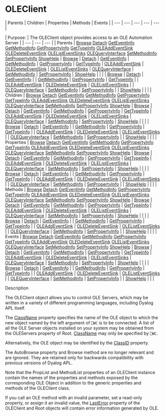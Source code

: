 




<h1 class="heading"><span class="name">OLEClient</span></h1>
| Parents | Children | Properties | Methods | Events |
| --- | --- | --- | --- | ---  |

| Purpose: | The OLEClient object provides access to an OLE Automation Server |
| --- | --- | ---  |
| Parents | [Browse](./browse.md) [Detach](./detach.md) [GetEventInfo](./geteventinfo.md) [GetMethodInfo](./getmethodinfo.md) [GetPropertyInfo](./getpropertyinfo.md) [GetTypeInfo](./gettypeinfo.md) [OLEAddEventSink](./oleaddeventsink.md) [OLEDeleteEventSink](./oledeleteeventsink.md) [OLEListEventSinks](./olelisteventsinks.md) [OLEQueryInterface](./olequeryinterface.md) [SetMethodInfo](./setmethodinfo.md) [SetPropertyInfo](./setpropertyinfo.md) [ShowHelp](./showhelp.md) | [Browse](./browse.md) | [Detach](./detach.md) | [GetEventInfo](./geteventinfo.md) | [GetMethodInfo](./getmethodinfo.md) | [GetPropertyInfo](./getpropertyinfo.md) | [GetTypeInfo](./gettypeinfo.md) | [OLEAddEventSink](./oleaddeventsink.md) | [OLEDeleteEventSink](./oledeleteeventsink.md) | [OLEListEventSinks](./olelisteventsinks.md) | [OLEQueryInterface](./olequeryinterface.md) | [SetMethodInfo](./setmethodinfo.md) | [SetPropertyInfo](./setpropertyinfo.md) | [ShowHelp](./showhelp.md) |  |  |
| [Browse](./browse.md) | [Detach](./detach.md) | [GetEventInfo](./geteventinfo.md) |
| [GetMethodInfo](./getmethodinfo.md) | [GetPropertyInfo](./getpropertyinfo.md) | [GetTypeInfo](./gettypeinfo.md) |
| [OLEAddEventSink](./oleaddeventsink.md) | [OLEDeleteEventSink](./oledeleteeventsink.md) | [OLEListEventSinks](./olelisteventsinks.md) |
| [OLEQueryInterface](./olequeryinterface.md) | [SetMethodInfo](./setmethodinfo.md) | [SetPropertyInfo](./setpropertyinfo.md) |
| [ShowHelp](./showhelp.md) |  |  |
| Children | [Browse](./browse.md) [Detach](./detach.md) [GetEventInfo](./geteventinfo.md) [GetMethodInfo](./getmethodinfo.md) [GetPropertyInfo](./getpropertyinfo.md) [GetTypeInfo](./gettypeinfo.md) [OLEAddEventSink](./oleaddeventsink.md) [OLEDeleteEventSink](./oledeleteeventsink.md) [OLEListEventSinks](./olelisteventsinks.md) [OLEQueryInterface](./olequeryinterface.md) [SetMethodInfo](./setmethodinfo.md) [SetPropertyInfo](./setpropertyinfo.md) [ShowHelp](./showhelp.md) | [Browse](./browse.md) | [Detach](./detach.md) | [GetEventInfo](./geteventinfo.md) | [GetMethodInfo](./getmethodinfo.md) | [GetPropertyInfo](./getpropertyinfo.md) | [GetTypeInfo](./gettypeinfo.md) | [OLEAddEventSink](./oleaddeventsink.md) | [OLEDeleteEventSink](./oledeleteeventsink.md) | [OLEListEventSinks](./olelisteventsinks.md) | [OLEQueryInterface](./olequeryinterface.md) | [SetMethodInfo](./setmethodinfo.md) | [SetPropertyInfo](./setpropertyinfo.md) | [ShowHelp](./showhelp.md) |  |  |
| [Browse](./browse.md) | [Detach](./detach.md) | [GetEventInfo](./geteventinfo.md) |
| [GetMethodInfo](./getmethodinfo.md) | [GetPropertyInfo](./getpropertyinfo.md) | [GetTypeInfo](./gettypeinfo.md) |
| [OLEAddEventSink](./oleaddeventsink.md) | [OLEDeleteEventSink](./oledeleteeventsink.md) | [OLEListEventSinks](./olelisteventsinks.md) |
| [OLEQueryInterface](./olequeryinterface.md) | [SetMethodInfo](./setmethodinfo.md) | [SetPropertyInfo](./setpropertyinfo.md) |
| [ShowHelp](./showhelp.md) |  |  |
| Properties | [Browse](./browse.md) [Detach](./detach.md) [GetEventInfo](./geteventinfo.md) [GetMethodInfo](./getmethodinfo.md) [GetPropertyInfo](./getpropertyinfo.md) [GetTypeInfo](./gettypeinfo.md) [OLEAddEventSink](./oleaddeventsink.md) [OLEDeleteEventSink](./oledeleteeventsink.md) [OLEListEventSinks](./olelisteventsinks.md) [OLEQueryInterface](./olequeryinterface.md) [SetMethodInfo](./setmethodinfo.md) [SetPropertyInfo](./setpropertyinfo.md) [ShowHelp](./showhelp.md) | [Browse](./browse.md) | [Detach](./detach.md) | [GetEventInfo](./geteventinfo.md) | [GetMethodInfo](./getmethodinfo.md) | [GetPropertyInfo](./getpropertyinfo.md) | [GetTypeInfo](./gettypeinfo.md) | [OLEAddEventSink](./oleaddeventsink.md) | [OLEDeleteEventSink](./oledeleteeventsink.md) | [OLEListEventSinks](./olelisteventsinks.md) | [OLEQueryInterface](./olequeryinterface.md) | [SetMethodInfo](./setmethodinfo.md) | [SetPropertyInfo](./setpropertyinfo.md) | [ShowHelp](./showhelp.md) |  |  |
| [Browse](./browse.md) | [Detach](./detach.md) | [GetEventInfo](./geteventinfo.md) |
| [GetMethodInfo](./getmethodinfo.md) | [GetPropertyInfo](./getpropertyinfo.md) | [GetTypeInfo](./gettypeinfo.md) |
| [OLEAddEventSink](./oleaddeventsink.md) | [OLEDeleteEventSink](./oledeleteeventsink.md) | [OLEListEventSinks](./olelisteventsinks.md) |
| [OLEQueryInterface](./olequeryinterface.md) | [SetMethodInfo](./setmethodinfo.md) | [SetPropertyInfo](./setpropertyinfo.md) |
| [ShowHelp](./showhelp.md) |  |  |
| Methods | [Browse](./browse.md) [Detach](./detach.md) [GetEventInfo](./geteventinfo.md) [GetMethodInfo](./getmethodinfo.md) [GetPropertyInfo](./getpropertyinfo.md) [GetTypeInfo](./gettypeinfo.md) [OLEAddEventSink](./oleaddeventsink.md) [OLEDeleteEventSink](./oledeleteeventsink.md) [OLEListEventSinks](./olelisteventsinks.md) [OLEQueryInterface](./olequeryinterface.md) [SetMethodInfo](./setmethodinfo.md) [SetPropertyInfo](./setpropertyinfo.md) [ShowHelp](./showhelp.md) | [Browse](./browse.md) | [Detach](./detach.md) | [GetEventInfo](./geteventinfo.md) | [GetMethodInfo](./getmethodinfo.md) | [GetPropertyInfo](./getpropertyinfo.md) | [GetTypeInfo](./gettypeinfo.md) | [OLEAddEventSink](./oleaddeventsink.md) | [OLEDeleteEventSink](./oledeleteeventsink.md) | [OLEListEventSinks](./olelisteventsinks.md) | [OLEQueryInterface](./olequeryinterface.md) | [SetMethodInfo](./setmethodinfo.md) | [SetPropertyInfo](./setpropertyinfo.md) | [ShowHelp](./showhelp.md) |  |  |
| [Browse](./browse.md) | [Detach](./detach.md) | [GetEventInfo](./geteventinfo.md) |
| [GetMethodInfo](./getmethodinfo.md) | [GetPropertyInfo](./getpropertyinfo.md) | [GetTypeInfo](./gettypeinfo.md) |
| [OLEAddEventSink](./oleaddeventsink.md) | [OLEDeleteEventSink](./oledeleteeventsink.md) | [OLEListEventSinks](./olelisteventsinks.md) |
| [OLEQueryInterface](./olequeryinterface.md) | [SetMethodInfo](./setmethodinfo.md) | [SetPropertyInfo](./setpropertyinfo.md) |
| [ShowHelp](./showhelp.md) |  |  |
| Events | [Browse](./browse.md) [Detach](./detach.md) [GetEventInfo](./geteventinfo.md) [GetMethodInfo](./getmethodinfo.md) [GetPropertyInfo](./getpropertyinfo.md) [GetTypeInfo](./gettypeinfo.md) [OLEAddEventSink](./oleaddeventsink.md) [OLEDeleteEventSink](./oledeleteeventsink.md) [OLEListEventSinks](./olelisteventsinks.md) [OLEQueryInterface](./olequeryinterface.md) [SetMethodInfo](./setmethodinfo.md) [SetPropertyInfo](./setpropertyinfo.md) [ShowHelp](./showhelp.md) | [Browse](./browse.md) | [Detach](./detach.md) | [GetEventInfo](./geteventinfo.md) | [GetMethodInfo](./getmethodinfo.md) | [GetPropertyInfo](./getpropertyinfo.md) | [GetTypeInfo](./gettypeinfo.md) | [OLEAddEventSink](./oleaddeventsink.md) | [OLEDeleteEventSink](./oledeleteeventsink.md) | [OLEListEventSinks](./olelisteventsinks.md) | [OLEQueryInterface](./olequeryinterface.md) | [SetMethodInfo](./setmethodinfo.md) | [SetPropertyInfo](./setpropertyinfo.md) | [ShowHelp](./showhelp.md) |  |  |
| [Browse](./browse.md) | [Detach](./detach.md) | [GetEventInfo](./geteventinfo.md) |
| [GetMethodInfo](./getmethodinfo.md) | [GetPropertyInfo](./getpropertyinfo.md) | [GetTypeInfo](./gettypeinfo.md) |
| [OLEAddEventSink](./oleaddeventsink.md) | [OLEDeleteEventSink](./oledeleteeventsink.md) | [OLEListEventSinks](./olelisteventsinks.md) |
| [OLEQueryInterface](./olequeryinterface.md) | [SetMethodInfo](./setmethodinfo.md) | [SetPropertyInfo](./setpropertyinfo.md) |
| [ShowHelp](./showhelp.md) |  |  |


Description


The OLEClient object allows you to control OLE Servers, which may be written
in a variety of different programming languages, including Dyalog APL itself.



The [ClassName](./classname.md) property specifies the
name of the OLE object to which the new object named by the left argument of `⎕WC` is to be connected. A list of all the OLE Server objects installed on your
system may be obtained from the OLEServers property of Root. [ClassName](./classname.md) may only be specified by `⎕WC`.


Alternatively, the OLE object may be identified by the [ClassID](./classid.md) property.


The AutoBrowse property and Browse method are no longer relevant and are
ignored. They are retained only for backwards compatibility with previous
versions of Dyalog APL.


Note that the PropList and MethodList properties of an OLEClient instance
contain the names of the properties and methods exposed by the corresponding OLE
Object in addition to the generic properties and methods of the OLEClient class.


If you call an OLE method with an invalid parameter, set a read-only
property, or assign it an invalid value, the [LastError](./lasterror.md) property of the OLEClient and Root objects will
contain error information generated by OLE.


